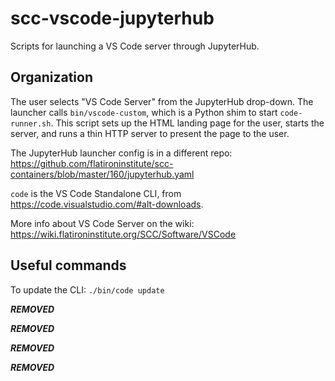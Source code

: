 # scc-vscode-jupyterhub

Scripts for launching a VS Code server through JupyterHub.

## Organization

The user selects "VS Code Server" from the JupyterHub drop-down. The launcher calls `bin/vscode-custom`, which is a Python shim to start `code-runner.sh`. This script sets up the HTML landing page for the user, starts the server, and runs a thin HTTP server to present the page to the user.

The JupyterHub launcher config is in a different repo: https://github.com/flatironinstitute/scc-containers/blob/master/160/jupyterhub.yaml

`code` is the VS Code Standalone CLI, from https://code.visualstudio.com/#alt-downloads.

More info about VS Code Server on the wiki: https://wiki.flatironinstitute.org/SCC/Software/VSCode

## Useful commands
To update the CLI: `./bin/code update`

***REMOVED***

***REMOVED***

***REMOVED***

***REMOVED***
